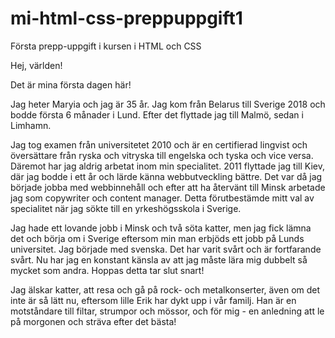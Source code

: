 # mi-html-css-preppuppgift1
Första prepp-uppgift i kursen i HTML och CSS

Hej, världen!

Det är mina första dagen här!

Jag heter Maryia och jag är 35 år. Jag kom från Belarus till Sverige 2018 och bodde första 6 månader i Lund. Efter det flyttade jag till Malmö, sedan i Limhamn. 

Jag tog examen från universitetet 2010 och är en certifierad lingvist och översättare från ryska och vitryska till engelska och tyska och vice versa.  Däremot har jag aldrig arbetat inom min specialitet.  2011 flyttade jag till Kiev, där jag bodde i ett år och lärde känna webbutveckling bättre.  Det var då jag började jobba med webbinnehåll och efter att ha återvänt till Minsk arbetade jag som copywriter och content manager.  Detta förutbestämde mitt val av specialitet när jag sökte till en yrkeshögsskola i Sverige.

 Jag hade ett lovande jobb i Minsk och två söta katter, men jag fick lämna det och börja om i Sverige eftersom min man erbjöds ett jobb på Lunds universitet. Jag började med svenska.  Det har varit svårt och är fortfarande svårt.  Nu har jag en konstant känsla av att jag måste lära mig dubbelt så mycket som andra. Hoppas detta tar slut snart!

 Jag älskar katter, att resa och gå på rock- och metalkonserter, även om det inte är så lätt nu, eftersom lille Erik har dykt upp i vår familj.  Han är en motståndare till filtar, strumpor och mössor, och för mig - en anledning att le på morgonen och sträva efter det bästa!
 
